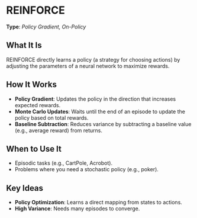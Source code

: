 # REINFORCE  
**Type**: *Policy Gradient, On-Policy*  

## What It Is  
REINFORCE directly learns a policy (a strategy for choosing actions) by adjusting the parameters of a neural network to maximize rewards.

## How It Works  
- **Policy Gradient**: Updates the policy in the direction that increases expected rewards.  
- **Monte Carlo Updates**: Waits until the end of an episode to update the policy based on total rewards.  
- **Baseline Subtraction**: Reduces variance by subtracting a baseline value (e.g., average reward) from returns.  

## When to Use It  
- Episodic tasks (e.g., CartPole, Acrobot).  
- Problems where you need a stochastic policy (e.g., poker).  

## Key Ideas  
- **Policy Optimization**: Learns a direct mapping from states to actions.  
- **High Variance**: Needs many episodes to converge.  